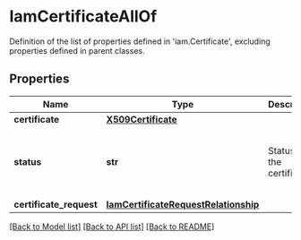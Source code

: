 # IamCertificateAllOf

Definition of the list of properties defined in 'iam.Certificate', excluding properties defined in parent classes.
## Properties
Name | Type | Description | Notes
------------ | ------------- | ------------- | -------------
**certificate** | [**X509Certificate**](X509Certificate.md) |  | [optional] 
**status** | **str** | Status of the certificate. | [optional] [readonly]  if omitted the server will use the default value of "PendingValidation"
**certificate_request** | [**IamCertificateRequestRelationship**](IamCertificateRequestRelationship.md) |  | [optional] 

[[Back to Model list]](../README.md#documentation-for-models) [[Back to API list]](../README.md#documentation-for-api-endpoints) [[Back to README]](../README.md)


